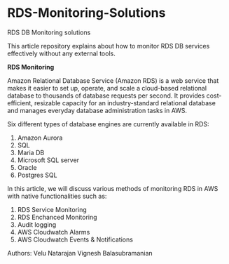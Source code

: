 # RDS-Monitoring-Solutions
RDS DB Monitoring solutions

This article repository explains about how to monitor RDS DB services effectively without any external tools.

**RDS Monitoring**

Amazon Relational Database Service (Amazon RDS) is a web service that makes it easier to set up, operate, and scale a cloud-based relational database to thousands of database requests per second. It provides cost-efficient, resizable capacity for an industry-standard relational database and manages everyday database administration tasks in AWS. 

Six different types of database engines are currently available in RDS: 

1. Amazon Aurora
2. SQL
3. Maria DB
4. Microsoft SQL server
5. Oracle
6. Postgres SQL


In this article, we will discuss various methods of monitoring RDS in AWS with native functionalities such as:

1. RDS Service Monitoring
2. RDS Enchanced Monitoring
3. Audit logging
4. AWS Cloudwatch Alarms
5. AWS Cloudwatch Events & Notifications


Authors:
Velu Natarajan
Vignesh Balasubramanian
